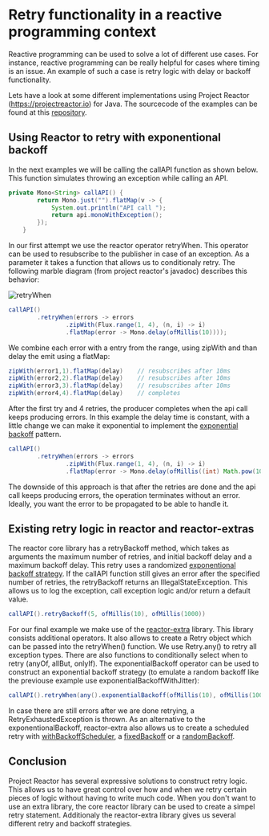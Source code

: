# Retry functionality in a reactive programming context
Reactive programming can be used to solve a lot of different use cases. For instance, reactive programming can be really helpful for cases where timing is an issue. An example of such a case is retry logic with delay or backoff
functionality.

Lets have a look at some different implementations using Project Reactor (https://projectreactor.io) for Java. The sourcecode of the examples can be found at this [repository](https://github.com/erwindeg/reactor-examples).

## Using Reactor to retry with exponentional backoff
In the next examples we will be calling the callAPI function as shown below. This function simulates throwing an exception while calling an API.

```java
private Mono<String> callAPI() {
        return Mono.just("").flatMap(v -> {
            System.out.println("API call ");
            return api.monoWithException();
        });
    }
```

In our first attempt we use the reactor operator retryWhen. This operator can be used to resubscribe to the publisher in case of an exception.
As a parameter it takes a function that allows us to conditionaly retry.
The following marble diagram (from project reactor's javadoc) describes this behavior:

![retryWhen](https://raw.githubusercontent.com/reactor/reactor-core/v3.1.1.RELEASE/src/docs/marble/retrywhen1.png)

```java
callAPI()
        .retryWhen(errors -> errors
                .zipWith(Flux.range(1, 4), (n, i) -> i)
                .flatMap(error -> Mono.delay(ofMillis(10))));
```

We combine each error with a entry from the range, using zipWith and than delay the emit using a flatMap:
```java
zipWith(error1,1).flatMap(delay)    // resubscribes after 10ms
zipWith(error2,2).flatMap(delay)    // resubscribes after 10ms
zipWith(error3,3).flatMap(delay)    // resubscribes after 10ms
zipWith(error4,4).flatMap(delay)    // completes
```

After the first try and 4 retries, the producer completes when the api call keeps producing errors.
In this example the delay time is constant, with a little change we can make it exponential to implement the [exponential backoff](https://en.wikipedia.org/wiki/Exponential_backoff) pattern.

```java
callAPI()
        .retryWhen(errors -> errors
                .zipWith(Flux.range(1, 4), (n, i) -> i)
                .flatMap(error -> Mono.delay(ofMillis((int) Math.pow(10, error)))));
```

The downside of this approach is that after the retries are done and the api call keeps producing errors, the operation terminates without an error. Ideally, you want the error to be
propagated to be able to handle it. 

## Existing retry logic in reactor and reactor-extras
The reactor core library has a retryBackoff method, which takes as arguments the maximum number of retries, and initial backoff delay and a maximum backoff delay. This retry uses a randomized
[exponentional backoff strategy](https://projectreactor.io/docs/core/release/api/reactor/core/publisher/Mono.html#retryBackoff-long-java.time.Duration-). 
If the callAPI function still gives an error after the specified number of retries, the retryBackoff returns an IllegalStateException. This allows us to log the exception, 
call exception logic and/or return a default value.

```java
callAPI().retryBackoff(5, ofMillis(10), ofMillis(1000))
```

For our final example we make use of the [reactor-extra](https://github.com/reactor/reactor-addons/#reactor-extra) library. This library consists additional operators. It also allows to create
a Retry object which can be passed into the retryWhen() function. We use Retry.any() to retry all exception types. There are also functions to conditionally select when to retry (anyOf, allBut, onlyIf).
The exponentialBackoff operator can be used to construct an exponential backoff strategy (to emulate a random backoff like the previouse example use exponentialBackoffWithJitter):

```java
callAPI().retryWhen(any().exponentialBackoff(ofMillis(10), ofMillis(1000)).retryMax(5))
```

In case there are still errors after we are done retrying, a RetryExhaustedException is thrown. As an alternative to the exponentionalBackoff, reactor-extra also allows us to create a scheduled
retry with [withBackoffScheduler](https://projectreactor.io/docs/extra/release/api/reactor/retry/Retry.html#withBackoffScheduler-reactor.core.scheduler.Scheduler-), a [fixedBackoff](https://projectreactor.io/docs/extra/release/api/reactor/retry/Retry.html#fixedBackoff-java.time.Duration-) or a [randomBackoff](https://projectreactor.io/docs/extra/release/api/reactor/retry/Retry.html#randomBackoff-java.time.Duration-java.time.Duration-).

## Conclusion
Project Reactor has several expressive solutions to construct retry logic. This allows us to have great control over how and when we retry certain pieces of logic without having to write much code.
When you don't want to use an extra library, the core reactor library can be used to create a simpel retry statement. Additionaly the reactor-extra library gives us several different retry and backoff strategies.


